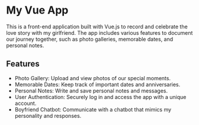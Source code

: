 # My Vue App

This is a front-end application built with Vue.js to record and celebrate the love story with my girlfriend. The app includes various features to document our journey together, such as photo galleries, memorable dates, and personal notes.

## Features

- Photo Gallery: Upload and view photos of our special moments.
- Memorable Dates: Keep track of important dates and anniversaries.
- Personal Notes: Write and save personal notes and messages.
- User Authentication: Securely log in and access the app with a unique account.
- Boyfriend Chatbot: Communicate with a chatbot that mimics my personality and responses.

